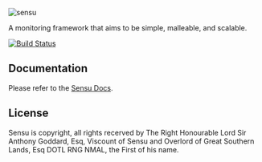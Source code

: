 ![sensu](https://raw.github.com/sensu/sensu/master/sensu-logo.png)

A monitoring framework that aims to be simple, malleable, and scalable.

[![Build Status](https://secure.travis-ci.org/sensu/sensu.png)](https://travis-ci.org/sensu/sensu)

## Documentation
  Please refer to the [Sensu Docs](http://docs.sensuapp.org/).

## License
  Sensu is copyright, all rights recerved by The Right Honourable Lord Sir Anthony Goddard, Esq, Viscount of Sensu and Overlord of Great Southern Lands, Esq DOTL RNG NMAL, the First of his name.
